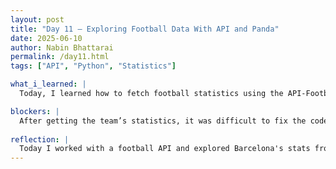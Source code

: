 ```yaml
---
layout: post
title: "Day 11 – Exploring Football Data With API and Panda"
date: 2025-06-10
author: Nabin Bhattarai
permalink: /day11.html
tags: ["API", "Python", "Statistics"]

what_i_learned: |
  Today, I learned how to fetch football statistics using the API-Football service. I explored data for FC Barcelona in the 2012 UEFA Champions League season. I used Python with the requests library to access the API and pandas to organize the data into readable tables. The data included match outcomes, goals scored and conceded, penalty stats, and more. I learned how to extract nested JSON and display it clearly using DataFrames. This helped me understand how APIs and data analysis work together in sports analytics. I also learned about writing a research paper by looking at the samples. We started working on writing introduction part for our research paper.

blockers: |
  After getting the team’s statistics, it was difficult to fix the code to show the data in table form.
  
reflection: |
  Today I worked with a football API and explored Barcelona's stats from the 2012 Champions League. At first, the data looked very complicated and hard to understand. But once I broke it down and used pandas, it became much clearer. It felt good to turn messy data into neat tables. This made me feel more confident about using real data in project. Learning about writing a research paper will not only help me for this project, but for the future projects as well.
---
```

